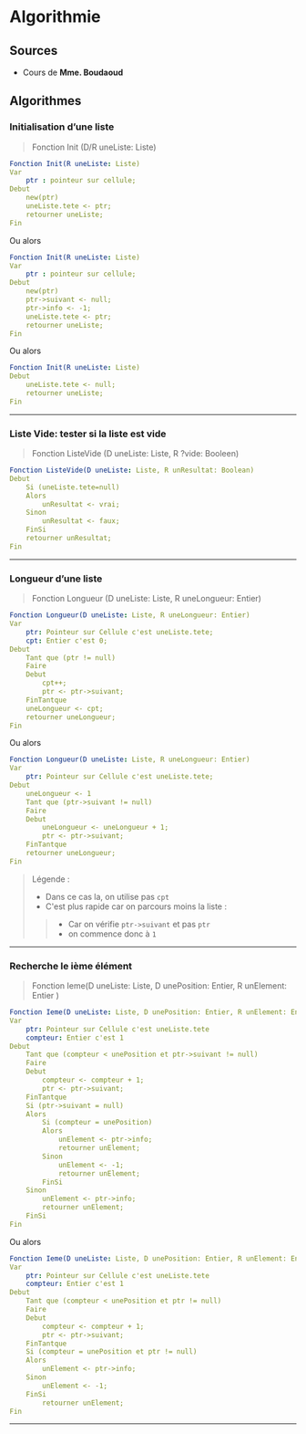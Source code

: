 # Algorithmie

## Sources

- Cours de **Mme. Boudaoud**

## Algorithmes

### Initialisation d’une liste 

> Fonction Init (D/R uneListe: Liste)
```yaml
Fonction Init(R uneListe: Liste)
Var
    ptr : pointeur sur cellule;
Debut
    new(ptr)
    uneListe.tete <- ptr;
    retourner uneListe;
Fin
```

Ou alors

```yaml
Fonction Init(R uneListe: Liste)
Var
    ptr : pointeur sur cellule;
Debut
    new(ptr)
    ptr->suivant <- null;
    ptr->info <- -1;
    uneListe.tete <- ptr;
    retourner uneListe;
Fin
```

Ou alors

```yaml
Fonction Init(R uneListe: Liste)
Debut
    uneListe.tete <- null;
    retourner uneListe;
Fin
```

---


### Liste Vide: tester si la liste est vide

> Fonction ListeVide (D uneListe: Liste, R ?vide: Booleen)

```yaml
Fonction ListeVide(D uneListe: Liste, R unResultat: Boolean)
Debut
    Si (uneListe.tete=null)
    Alors
        unResultat <- vrai;
    Sinon
        unResultat <- faux;
    FinSi
    retourner unResultat;
Fin
```
---


### Longueur d’une liste

> Fonction Longueur (D uneListe: Liste, R uneLongueur: Entier)

```yaml
Fonction Longueur(D uneListe: Liste, R uneLongueur: Entier)
Var
    ptr: Pointeur sur Cellule c'est uneListe.tete;
    cpt: Entier c'est 0;
Debut
    Tant que (ptr != null)
    Faire
    Debut
        cpt++;
        ptr <- ptr->suivant;
    FinTantque
    uneLongueur <- cpt;
    retourner uneLongueur;
Fin
```

Ou alors

```yaml
Fonction Longueur(D uneListe: Liste, R uneLongueur: Entier)
Var
    ptr: Pointeur sur Cellule c'est uneListe.tete;
Debut
    uneLongueur <- 1
    Tant que (ptr->suivant != null)
    Faire
    Debut
        uneLongueur <- uneLongueur + 1;
        ptr <- ptr->suivant;
    FinTantque
    retourner uneLongueur;
Fin
```
> Légende :
> - Dans ce cas la, on utilise pas `cpt`
> - C'est plus rapide car on parcours moins la liste :
>> - Car on vérifie `ptr->suivant` et pas `ptr`
>> - on commence donc à `1`



---

### Recherche le ième élément

> Fonction Ieme(D uneListe: Liste, D unePosition: Entier, R unElement: Entier )

```yaml
Fonction Ieme(D uneListe: Liste, D unePosition: Entier, R unElement: Entier)
Var
    ptr: Pointeur sur Cellule c'est uneListe.tete
    compteur: Entier c'est 1
Debut
    Tant que (compteur < unePosition et ptr->suivant != null)
    Faire
    Debut
        compteur <- compteur + 1;
        ptr <- ptr->suivant;
    FinTantque
    Si (ptr->suivant = null)
    Alors
        Si (compteur = unePosition)
        Alors
            unElement <- ptr->info;
            retourner unElement;
        Sinon
            unElement <- -1;
            retourner unElement;
        FinSi
    Sinon
        unElement <- ptr->info;
        retourner unElement;
    FinSi
Fin
```

Ou alors

```yaml
Fonction Ieme(D uneListe: Liste, D unePosition: Entier, R unElement: Entier)
Var
    ptr: Pointeur sur Cellule c'est uneListe.tete
    compteur: Entier c'est 1
Debut
    Tant que (compteur < unePosition et ptr != null)
    Faire
    Debut
        compteur <- compteur + 1;
        ptr <- ptr->suivant;
    FinTantque
    Si (compteur = unePosition et ptr != null)
    Alors
        unElement <- ptr->info;
    Sinon
        unElement <- -1;
    FinSi
        retourner unElement;
Fin
```

--- 

<!--

### Supprimer: supprimer un élément se trouvant à une position spécifique

> Fonction Supprimer (D/R uneListe: Liste, D unePosition: Entier)

```
Fonction Supprimer (D/R uneListe: Liste, D unePosition: Entier)
Var
    ptr: Pointeur sur Cellule c'est uneListe.tete
    ptr2: Pointeur sur Cellule
    ptr3: Pointeur sur Cellule
    compteur: Entier c'est 0
Debut
    Tant que (compteur != (unePosition-2) )
    Faire
    Debut
        compteur <- compteur + 1
        ptr <- ptr->suivant
    FinTantque
    ptr2 <- ptr
    ptr3 <- ptr->suivant
    free(ptr)
    ptr2.suivant <- *ptr3
    retourner uneListe
Fin
```
<!--

---

### Ajouter: ajouter un élément donné à une position spécifique
> Fonction Ajouter (D/R uneListe: Liste, D unePosition: Entier, D unElement: Entier )

```
Fonction Ajouter (D/R uneListe: Liste, D unePosition: Entier, D unElement: Entier )
Var
    ptr: Pointeur sur Cellule c'est uneListe.tete
    ptr2: Pointeur sur Cellule
    ptr3: Pointeur sur Cellule
    compteur: Entier c'est 0
Debut
    Tant que (compteur != (unePosition-2) )
    Faire
    Debut
        compteur <- compteur + 1
        ptr <- ptr->suivant
    FinTantque
    new(ptr2)
    ptr.suivant <-
    ptr3 <- ptr->suivant
    free(ptr)
    ptr2.suivant <- *ptr3
    retourner uneListe
Fin
```



-->